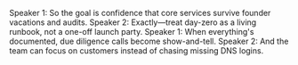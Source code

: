 Speaker 1: So the goal is confidence that core services survive founder vacations and audits.
Speaker 2: Exactly—treat day-zero as a living runbook, not a one-off launch party.
Speaker 1: When everything's documented, due diligence calls become show-and-tell.
Speaker 2: And the team can focus on customers instead of chasing missing DNS logins.
